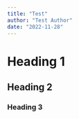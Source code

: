 ```yaml
---
title: "Test"
author: "Test Author"
date: "2022-11-28"
---
```


# Heading 1

## Heading 2

### Heading 3
